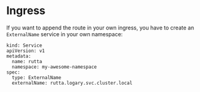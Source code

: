 # Ingress

If you want to append the route in your own ingress, you have to create an `ExternalName` service in your own namespace:

```
kind: Service
apiVersion: v1
metadata:
  name: rutta
  namespace: my-awesome-namespace
spec:
  type: ExternalName
  externalName: rutta.logary.svc.cluster.local
```